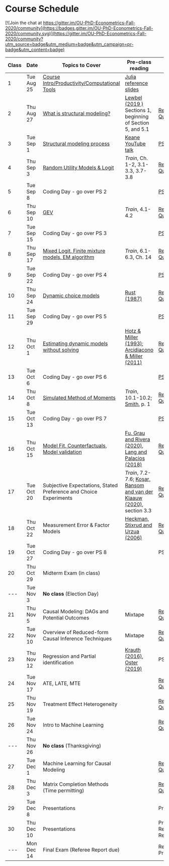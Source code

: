 # Course Schedule

[![Join the chat at https://gitter.im/OU-PhD-Econometrics-Fall-2020/community](https://badges.gitter.im/OU-PhD-Econometrics-Fall-2020/community.svg)](https://gitter.im/OU-PhD-Econometrics-Fall-2020/community?utm_source=badge&utm_medium=badge&utm_campaign=pr-badge&utm_content=badge)

| **Class**  | **Date**  | **Topics to Cover**  | **Pre-class reading** | **Due** |
|--- |---  |--- |---  |---  |
| 1  | Tue Aug 25  | [Course Intro/Productivity/Computational Tools](https://raw.githack.com/OU-PhD-Econometrics/fall-2020/master/LectureNotes/01-Productivity/01slides.html) | [Julia reference slides](https://raw.githack.com/OU-PhD-Econometrics/fall-2020/master/LectureNotes/00-JuliaTips/00slides.html#1)  | |
| 2  | Thu Aug 27  | [What is structural modeling?](https://raw.githack.com/OU-PhD-Econometrics/fall-2020/master/LectureNotes/02-IntroStructuralModels/02slides.html) | [Lewbel (2019 )](https://doi.org/10.1257/jel.20181361) Sections 1, beginning of Section 5, and 5.1  | [Reading Quiz](https://github.com/OU-PhD-Econometrics/fall-2020/blob/master/ReadingQuizzes/RQ1.md)  |
| 3  | Tue Sep  1  | [Structural modeling process](https://raw.githack.com/OU-PhD-Econometrics/fall-2020/master/LectureNotes/03-StructuralWorkflow/03slides.html) | [Keane YouTube talk](https://www.youtube.com/watch?v=0hazaPBAYWE) | [PS 1](https://github.com/OU-PhD-Econometrics/fall-2020/blob/master/ProblemSets/PS1-julia-intro/PS1.pdf)  |
| 4  | Thu Sep  3  | [Random Utility Models & Logit](https://raw.githack.com/OU-PhD-Econometrics/fall-2020/master/LectureNotes/04-StaticDiscreteChoice/04slides.html) |  _Train_,  Ch. 1-2, 3.1-3.3, 3.7-3.8  | [Reading Quiz](https://github.com/OU-PhD-Econometrics/fall-2020/blob/master/ReadingQuizzes/RQ2.md)  |
| 5  | Tue Sep  8  | Coding Day - go over PS 2  | | [PS 2](https://github.com/OU-PhD-Econometrics/fall-2020/blob/master/ProblemSets/PS2-optimization-intro/PS2.pdf) |
| 6  | Thu Sep 10  | [GEV](https://raw.githack.com/OU-PhD-Econometrics/fall-2020/master/LectureNotes/05-GEV/05slides.html)  | _Train_, 4.1-4.2  | [Reading Quiz](https://github.com/OU-PhD-Econometrics/fall-2020/blob/master/ReadingQuizzes/RQ3.md)  |
| 7  | Tue Sep 15  | Coding Day - go over PS 3  | | [PS 3](https://github.com/OU-PhD-Econometrics/fall-2020/blob/master/ProblemSets/PS3-gev/PS3.pdf)  |
| 8  | Thu Sep 17  | [Mixed Logit, Finite mixture models, EM algorithm](https://raw.githack.com/OU-PhD-Econometrics/fall-2020/fe8929212741bb59dc023713688f8763e51c71e6/LectureNotes/06-Mixture/06slides.html) | _Train_, 6.1-6.3, Ch. 14  | [Reading Quiz](https://github.com/OU-PhD-Econometrics/fall-2020/blob/master/ReadingQuizzes/RQ4.md)  |
| 9  | Tue Sep 22  | Coding Day - go over PS 4  | | [PS 4](https://github.com/OU-PhD-Econometrics/fall-2020/blob/master/ProblemSets/PS4-mixture/PS4.pdf)  |
| 10 | Thu Sep 24  | [Dynamic choice models](https://raw.githack.com/OU-PhD-Econometrics/fall-2020/082067f759eccd2a138ae5e050134c6421943e9d/LectureNotes/07-DDC/07slides.html)  | [Rust (1987)](http://www.jstor.org/stable/1911259)  | [Reading Quiz](https://github.com/OU-PhD-Econometrics/fall-2020/blob/master/ReadingQuizzes/RQ5.md)  |
| 11 | Tue Sep 29  | Coding Day - go over PS 5  | | [PS 5](https://github.com/OU-PhD-Econometrics/fall-2020/blob/master/ProblemSets/PS5-ddc/PS5.pdf)  |
| 12 | Thu Oct  1  | [Estimating dynamic models without solving](https://raw.githack.com/OU-PhD-Econometrics/fall-2020/e78398df8e95102ce9ec1cd8bb4b60d60a6a3709/LectureNotes/08-CCP/08slides.html)  | [Hotz & Miller (1993)](https://doi.org/10.2307/2298122); [Arcidiacono & Miller (2011)](https://doi.org/10.3982/ECTA7743)  | [Reading Quiz](https://github.com/OU-PhD-Econometrics/fall-2020/blob/master/ReadingQuizzes/RQ6.md)  |
| 13 | Tue Oct  6  | Coding Day - go over PS 6  | | [PS 6](https://github.com/OU-PhD-Econometrics/fall-2020/blob/master/ProblemSets/PS6-ccp/PS6.pdf)  |
| 14 | Thu Oct  8  | [Simulated Method of Moments](https://raw.githack.com/OU-PhD-Econometrics/fall-2020/24b0d44f914bda6f549d5a446468cd16d1948dd6/LectureNotes/09-SMM/09slides.html)  | _Train_, 10.1-10.2; [Smith](http://www.econ.yale.edu/smith/palgrave7.pdf), p. 1  | [Reading Quiz](https://github.com/OU-PhD-Econometrics/fall-2020/blob/master/ReadingQuizzes/RQ7.md)  |
| 15 | Tue Oct 13  | Coding Day - go over PS 7  | | [PS 7](https://github.com/OU-PhD-Econometrics/fall-2020/blob/master/ProblemSets/PS7-smm/PS7.pdf)  |
| 16 | Thu Oct 15  | [Model Fit, Counterfactuals, Model validation](https://raw.githack.com/OU-PhD-Econometrics/fall-2020/master/LectureNotes/10-Cfl/10slides.html) | [Fu, Grau and Rivera (2020)](https://www.ssc.wisc.edu/~cfu/wander.pdf), [Lang and Palacios (2018)](http://people.bu.edu/lang/Lang%20and%20Palacios.pdf) | [Reading Quiz](https://github.com/OU-PhD-Econometrics/fall-2020/blob/master/ReadingQuizzes/RQ8.md)  |
| 17 | Tue Oct 20  | Subjective Expectations, Stated Preference and Choice Experiments  | _Train_, 7.2-7.6; [Koşar, Ransom and van der Klaauw (2020)](https://tyleransom.github.io/research/SCE_migration.pdf), section 3.3 | [Reading Quiz](https://github.com/OU-PhD-Econometrics/fall-2020/blob/master/ReadingQuizzes/RQ9.md)  |
| 18 | Thu Oct 22  | Measurement Error & Factor Models  | [Heckman, Stixrud and Urzua (2006)](https://jenni.uchicago.edu/papers/Heckman-Stixrud-Urzua_JOLE_v24n3_2006.pdf)  | [Reading Quiz](https://github.com/OU-PhD-Econometrics/fall-2020/blob/master/ReadingQuizzes/RQ10.md)  |
| 19 | Tue Oct 27  | Coding Day - go over PS 8  | | PS 8  |
| 20 | Thu Oct 29  | Midterm Exam (in class)  | | |
| ---  | Tue Nov  3  | **No class** (Election Day)  | | |
| 21 | Thu Nov 5   | Causal Modeling: DAGs and Potential Outcomes | Mixtape | [Reading Quiz](https://github.com/OU-PhD-Econometrics/fall-2020/blob/master/ReadingQuizzes/RQ11.md) | 
| 22 | Tue Nov 10  | Overview of Reduced-form Causal Inference Techniques | Mixtape | [Reading Quiz](https://github.com/OU-PhD-Econometrics/fall-2020/blob/master/ReadingQuizzes/RQ12.md)  |  
| 23 | Thu Nov 12  | Regression and Partial identification  | [Krauth (2016)](https://www.degruyter.com/view/journals/jem/5/1/article-p117.xml), [Oster (2019)](https://www.tandfonline.com/doi/full/10.1080/07350015.2016.1227711) | PS 9  |
| 24 | Tue Nov 17  | ATE, LATE, MTE | | [Reading Quiz](https://github.com/OU-PhD-Econometrics/fall-2020/blob/master/ReadingQuizzes/RQ13.md) |
| 25 | Thu Nov 19  | Treatment Effect Heterogeneity | | [Reading Quiz](https://github.com/OU-PhD-Econometrics/fall-2020/blob/master/ReadingQuizzes/RQ14.md) |
| 26 | Tue Nov 24  | Intro to Machine Learning | | [Reading Quiz](https://github.com/OU-PhD-Econometrics/fall-2020/blob/master/ReadingQuizzes/RQ15.md) |
| ---  | Thu Nov 26  | **No class** (Thanksgiving)  | | |
| 27 | Tue Dec  1  | Machine Learning for Causal Modeling  | | [Reading Quiz](https://github.com/OU-PhD-Econometrics/fall-2020/blob/master/ReadingQuizzes/RQ16.md) |
| 28 | Thu Dec  3  | Matrix Completion Methods (Time permitting)  | | [Reading Quiz](https://github.com/OU-PhD-Econometrics/fall-2020/blob/master/ReadingQuizzes/RQ17.md) |
| 29 | Tue Dec  8  | Presentations  | | Presentation  |
| 30 | Thu Dec 10  | Presentations  | | Presentation, Referee Report  |
| ---  | Mon Dec 14  | Final Exam (Referee Report due)  | | Research Proposal |
